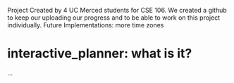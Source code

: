 Project Created by 4 UC Merced students for CSE 106. We created a github to keep our uploading our progress and to be able to work on this project individually. Future Implementations: more time zones

# interactive_planner: what is it?
...
